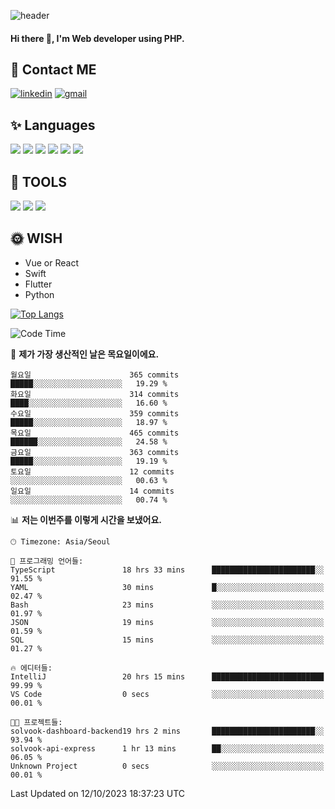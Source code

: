 ![header](https://capsule-render.vercel.app/api?type=waving&color=auto&height=300&section=header&text=Elin&fontSize=90&animation=twinkling)

#### Hi there 👋, I'm <b>Web developer</b> using PHP. ####

<!--
- 🔭 I’m currently working on Uniwill
- 🌱 I’m currently learning Vue or React or Python.
-->

<!---#### I am PHP developer --->

## 💌 Contact ME ###
[<img src='https://img.shields.io/badge/-EunjiKo-%230A66C2?style=flat-square&logo=LinkedIn&logoColor=white' alt='linkedin'>](https://www.linkedin.com/in/https://www.linkedin.com/in/eunji-ko-00a907164//)  [<img src='https://img.shields.io/badge/-einee214%40gmail.com-%23EA4335?style=flat-square&logo=Gmail&logoColor=white' alt='gmail'>](einee214@gmail.com)  


## ✨ Languages
<img src='https://img.shields.io/badge/-PHP-%23777BB4?style=for-the-badge&logo=PHP&logoColor=white'> <img src='https://img.shields.io/badge/-Laravel-%23FF2D20?style=for-the-badge&logo=Laravel&logoColor=white'> <img src='https://img.shields.io/badge/Jquery-%230769AD?style=for-the-badge&logo=Jquery&logoColor=white'> <img src='https://img.shields.io/badge/CSS3-%231572B6?style=for-the-badge&logo=CSS3&logoColor=white'> <img src='https://img.shields.io/badge/Bootstrap-%237952B3?style=for-the-badge&logo=Bootstrap&logoColor=white' > <img src='https://img.shields.io/badge/MySQL-%234479A1?style=for-the-badge&logo=MySQL&logoColor=white' >

## 🌷 TOOLS
<img src='https://img.shields.io/badge/PHPSTORM-%23000000?style=for-the-badge&logo=PhpStorm&logoColor=white' > <img src='https://img.shields.io/badge/GitLab-%23FCA121?style=for-the-badge&logo=GitLab&logoColor=white' > <img src='https://img.shields.io/badge/GitHub-%23181717?style=for-the-badge&logo=GitHub&logoColor=white'>


## 🌞 WISH
- Vue or React
- Swift
- Flutter
- Python


[![Top Langs](https://github-readme-stats.vercel.app/api/top-langs/?username=ein214&layout=compact)](https://github.com/anuraghazra/github-readme-stats)

<!--START_SECTION:waka-->
![Code Time](http://img.shields.io/badge/Code%20Time-2%2C958%20hrs%2010%20mins-blue)

📅 **제가 가장 생산적인 날은 목요일이에요.** 

```text
월요일                      365 commits         █████░░░░░░░░░░░░░░░░░░░░   19.29 % 
화요일                      314 commits         ████░░░░░░░░░░░░░░░░░░░░░   16.60 % 
수요일                      359 commits         █████░░░░░░░░░░░░░░░░░░░░   18.97 % 
목요일                      465 commits         ██████░░░░░░░░░░░░░░░░░░░   24.58 % 
금요일                      363 commits         █████░░░░░░░░░░░░░░░░░░░░   19.19 % 
토요일                      12 commits          ░░░░░░░░░░░░░░░░░░░░░░░░░   00.63 % 
일요일                      14 commits          ░░░░░░░░░░░░░░░░░░░░░░░░░   00.74 % 
```


📊 **저는 이번주를 이렇게 시간을 보냈어요.** 

```text
🕑︎ Timezone: Asia/Seoul

💬 프로그래밍 언어들: 
TypeScript               18 hrs 33 mins      ███████████████████████░░   91.55 % 
YAML                     30 mins             █░░░░░░░░░░░░░░░░░░░░░░░░   02.47 % 
Bash                     23 mins             ░░░░░░░░░░░░░░░░░░░░░░░░░   01.97 % 
JSON                     19 mins             ░░░░░░░░░░░░░░░░░░░░░░░░░   01.59 % 
SQL                      15 mins             ░░░░░░░░░░░░░░░░░░░░░░░░░   01.27 % 

🔥 에디터들: 
IntelliJ                 20 hrs 15 mins      █████████████████████████   99.99 % 
VS Code                  0 secs              ░░░░░░░░░░░░░░░░░░░░░░░░░   00.01 % 

🐱‍💻 프로젝트들: 
solvook-dashboard-backend19 hrs 2 mins       ███████████████████████░░   93.94 % 
solvook-api-express      1 hr 13 mins        ██░░░░░░░░░░░░░░░░░░░░░░░   06.05 % 
Unknown Project          0 secs              ░░░░░░░░░░░░░░░░░░░░░░░░░   00.01 % 
```


 Last Updated on 12/10/2023 18:37:23 UTC
<!--END_SECTION:waka-->

<!---![GitHub stats](https://github-readme-stats.vercel.app/api?username=ein214&show_icons=true&theme=dracula)  --->



